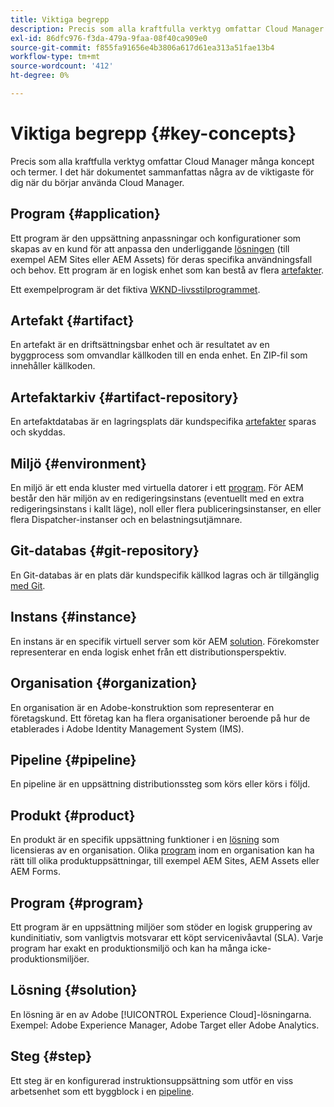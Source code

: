 ```yaml
---
title: Viktiga begrepp
description: Precis som alla kraftfulla verktyg omfattar Cloud Manager många koncept och termer. I det här dokumentet sammanfattas några av de viktigaste för dig när du börjar använda Cloud Manager.
exl-id: 86dfc976-f3da-479a-9faa-08f40ca909e0
source-git-commit: f855fa91656e4b3806a617d61ea313a51fae13b4
workflow-type: tm+mt
source-wordcount: '412'
ht-degree: 0%

---
```



# Viktiga begrepp {#key-concepts}

Precis som alla kraftfulla verktyg omfattar Cloud Manager många koncept och termer. I det här dokumentet sammanfattas några av de viktigaste för dig när du börjar använda Cloud Manager.

## Program {#application}

Ett program är den uppsättning anpassningar och konfigurationer som skapas av en kund för att anpassa den underliggande [lösningen](#solution) (till exempel AEM Sites eller AEM Assets) för deras specifika användningsfall och behov. Ett program är en logisk enhet som kan bestå av flera [artefakter](#artifact).

Ett exempelprogram är det fiktiva [WKND-livsstilprogrammet](https://experienceleague.adobe.com/sv/docs/experience-manager-learn/getting-started-wknd-tutorial-develop/overview).

## Artefakt {#artifact}

En artefakt är en driftsättningsbar enhet och är resultatet av en byggprocess som omvandlar källkoden till en enda enhet. En ZIP-fil som innehåller källkoden.

## Artefaktarkiv {#artifact-repository}

En artefaktdatabas är en lagringsplats där kundspecifika [artefakter](#artifact) sparas och skyddas.

## Miljö {#environment}

En miljö är ett enda kluster med virtuella datorer i ett [program](#program). För AEM består den här miljön av en redigeringsinstans (eventuellt med en extra redigeringsinstans i kallt läge), noll eller flera publiceringsinstanser, en eller flera Dispatcher-instanser och en belastningsutjämnare.

## Git-databas {#git-repository}

En Git-databas är en plats där kundspecifik källkod lagras och är tillgänglig [med Git](https://git-scm.com).

## Instans {#instance}

En instans är en specifik virtuell server som kör AEM [solution](#solution). Förekomster representerar en enda logisk enhet från ett distributionsperspektiv.

## Organisation {#organization}

En organisation är en Adobe-konstruktion som representerar en företagskund. Ett företag kan ha flera organisationer beroende på hur de etablerades i Adobe Identity Management System (IMS).

## Pipeline {#pipeline}

En pipeline är en uppsättning distributionssteg som körs eller körs i följd.

## Produkt {#product}

En produkt är en specifik uppsättning funktioner i en [lösning](#solution) som licensieras av en organisation. Olika [program](#program) inom en organisation kan ha rätt till olika produktuppsättningar, till exempel AEM Sites, AEM Assets eller AEM Forms.

## Program {#program}

Ett program är en uppsättning miljöer som stöder en logisk gruppering av kundinitiativ, som vanligtvis motsvarar ett köpt servicenivåavtal (SLA). Varje program har exakt en produktionsmiljö och kan ha många icke-produktionsmiljöer.

## Lösning {#solution}

En lösning är en av Adobe [!UICONTROL Experience Cloud]-lösningarna. Exempel: Adobe Experience Manager, Adobe Target eller Adobe Analytics.

## Steg {#step}

Ett steg är en konfigurerad instruktionsuppsättning som utför en viss arbetsenhet som ett byggblock i en [pipeline](#pipeline).
